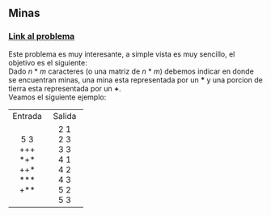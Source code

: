 ## **Minas**
### [Link al problema](https://omegaup.com/arena/problem/minas) <br>
Este problema es muy interesante, a simple vista es muy sencillo, el objetivo es el siguiente: <br>
Dado _n_ * _m_ caracteres (o una matriz de _n_ * _m_) debemos indicar en donde se encuentran minas, una mina esta representada por un __*__ y una porcion de tierra esta representada por un __+__. <br>
Veamos el siguiente ejemplo: 
<table style="width:100%; text-align:center;">
   <tr>
      <td style="width:50%">Entrada</td>
      <td style="width:50%">Salida</td>
   </tr>
   <tr>
      <td style="width:50%">
         5 3 <br>
         +++ <br>
         *+* <br>
         ++* <br>
         *** <br>
         +** <br>
      </td>
      <td style="width:50%">
         2 1 <br>
         2 3 <br>   
         3 3 <br> 
         4 1 <br>
         4 2 <br>     
         4 3 <br>     
         5 2 <br>     
         5 3 <br>     
      </td>
   </tr>
</table>